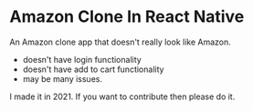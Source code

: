 # Amazon Clone In React Native
An Amazon clone app that doesn't really look like Amazon.

- doesn't have login functionality
- doesn't have add to cart functionality
- may be many issues.

I made it in 2021.
If you want to contribute then please do it.
